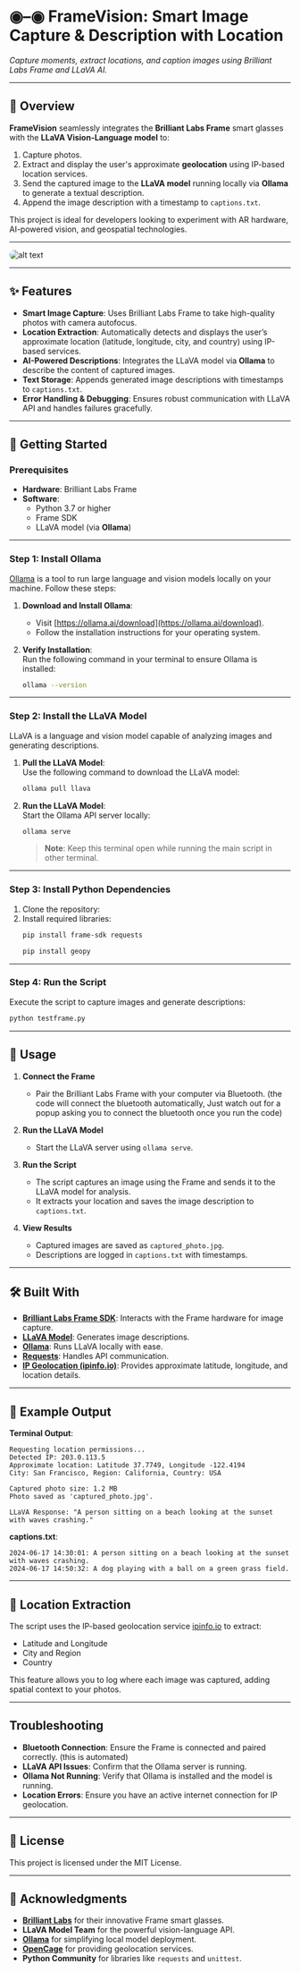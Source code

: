 # ◉–◉ FrameVision: Smart Image Capture & Description with Location  

*Capture moments, extract locations, and caption images using Brilliant Labs Frame and LLaVA AI.*  

---

## 📝 Overview  

**FrameVision** seamlessly integrates the **Brilliant Labs Frame** smart glasses with the **LLaVA Vision-Language model** to:  
1. Capture photos.  
2. Extract and display the user's approximate **geolocation** using IP-based location services.  
3. Send the captured image to the **LLaVA model** running locally via **Ollama** to generate a textual description.  
4. Append the image description with a timestamp to `captions.txt`.  

This project is ideal for developers looking to experiment with AR hardware, AI-powered vision, and geospatial technologies.

---
 
<img src="image.png" alt="alt text" style="border-radius: 15px;">

---

## ✨ Features  

- **Smart Image Capture**: Uses Brilliant Labs Frame to take high-quality photos with camera autofocus.  
- **Location Extraction**: Automatically detects and displays the user’s approximate location (latitude, longitude, city, and country) using IP-based services.  
- **AI-Powered Descriptions**: Integrates the LLaVA model via **Ollama** to describe the content of captured images.  
- **Text Storage**: Appends generated image descriptions with timestamps to `captions.txt`.  
- **Error Handling & Debugging**: Ensures robust communication with LLaVA API and handles failures gracefully.  

---

## 🚀 Getting Started  

### Prerequisites  

- **Hardware**: Brilliant Labs Frame  
- **Software**:  
   - Python 3.7 or higher  
   - Frame SDK  
   - LLaVA model (via **Ollama**)  

---

### Step 1: Install Ollama  

[Ollama](https://ollama.ai/) is a tool to run large language and vision models locally on your machine. Follow these steps:

1. **Download and Install Ollama**:  
   - Visit [https://ollama.ai/download](https://ollama.ai/download).  
   - Follow the installation instructions for your operating system.

2. **Verify Installation**:  
   Run the following command in your terminal to ensure Ollama is installed:  
   ```bash
   ollama --version
   ```

---

### Step 2: Install the LLaVA Model  

LLaVA is a language and vision model capable of analyzing images and generating descriptions.

1. **Pull the LLaVA Model**:  
   Use the following command to download the LLaVA model:  
   ```bash
   ollama pull llava
   ```

2. **Run the LLaVA Model**:  
   Start the Ollama API server locally:  
   ```bash
   ollama serve
   ```

   > **Note**: Keep this terminal open while running the main script in other terminal.  

---

### Step 3: Install Python Dependencies  

1. Clone the repository:  
2. Install required libraries:  
   ```bash
   pip install frame-sdk requests
   ```
   ```bash
   pip install geopy
   ```

---

### Step 4: Run the Script  

Execute the script to capture images and generate descriptions:  
```bash
python testframe.py
```

---

## 📱 Usage  

1. **Connect the Frame**  
   - Pair the Brilliant Labs Frame with your computer via Bluetooth.  (the code will connect the bluetooth automatically, Just watch out for a popup asking you to connect the bluetooth once you run the code)

2. **Run the LLaVA Model**  
   - Start the LLaVA server using `ollama serve`.  

3. **Run the Script**  
   - The script captures an image using the Frame and sends it to the LLaVA model for analysis.  
   - It extracts your location and saves the image description to `captions.txt`.  

4. **View Results**  
   - Captured images are saved as `captured_photo.jpg`.  
   - Descriptions are logged in `captions.txt` with timestamps.  

---

## 🛠️ Built With  

- **[Brilliant Labs Frame SDK](https://pypi.org/project/frame-sdk/)**: Interacts with the Frame hardware for image capture.  
- **[LLaVA Model](https://github.com/haotian-liu/LLaVA)**: Generates image descriptions.  
- **[Ollama](https://ollama.ai/)**: Runs LLaVA locally with ease.  
- **[Requests](https://docs.python-requests.org/en/latest/)**: Handles API communication.  
- **[IP Geolocation (ipinfo.io)](https://ipinfo.io/)**: Provides approximate latitude, longitude, and location details.  

---

## 🧭 Example Output  

**Terminal Output**:  

```text
Requesting location permissions...  
Detected IP: 203.0.113.5  
Approximate location: Latitude 37.7749, Longitude -122.4194  
City: San Francisco, Region: California, Country: USA  

Captured photo size: 1.2 MB  
Photo saved as 'captured_photo.jpg'.  

LLaVA Response: "A person sitting on a beach looking at the sunset with waves crashing."  
```

**captions.txt**:  

```text
2024-06-17 14:30:01: A person sitting on a beach looking at the sunset with waves crashing.  
2024-06-17 14:50:32: A dog playing with a ball on a green grass field.  
```

---

## 📍 Location Extraction  

The script uses the IP-based geolocation service [ipinfo.io](https://ipinfo.io/) to extract:  
- Latitude and Longitude  
- City and Region  
- Country  

This feature allows you to log where each image was captured, adding spatial context to your photos.  

---

## Troubleshooting  

- **Bluetooth Connection**: Ensure the Frame is connected and paired correctly. (this is automated) 
- **LLaVA API Issues**: Confirm that the Ollama server is running. 
- **Ollama Not Running**: Verify that Ollama is installed and the model is running.  
- **Location Errors**: Ensure you have an active internet connection for IP geolocation.  

---

## 📄 License  

This project is licensed under the MIT License.

---

## 🙏 Acknowledgments  

- **[Brilliant Labs](https://brilliant.xyz/)** for their innovative Frame smart glasses.  
- **LLaVA Model Team** for the powerful vision-language API.  
- **[Ollama](https://ollama.ai/)** for simplifying local model deployment.  
- **[OpenCage](https://opencagedata.com/)** for providing geolocation services.  
- **Python Community** for libraries like `requests` and `unittest`.  
